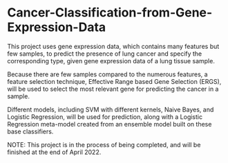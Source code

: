 # Cancer-Classification-from-Gene-Expression-Data
This project uses gene expression data, which contains many features but few samples, to predict the presence of lung cancer and specify the corresponding type, given gene expression data of a lung tissue sample.

Because there are few samples compared to the numerous features, a feature selection technique, Effective Range based Gene Selection (ERGS), will be used to select the most relevant gene for predicting the cancer in a sample.  

Different models, including SVM with different kernels, Naive Bayes, and Logistic Regression, will be used for prediction, along with a Logistic Regression meta-model created from an ensemble model built on these base classifiers.  

NOTE: This project is in the process of being completed, and will be finished at the end of April 2022. 
